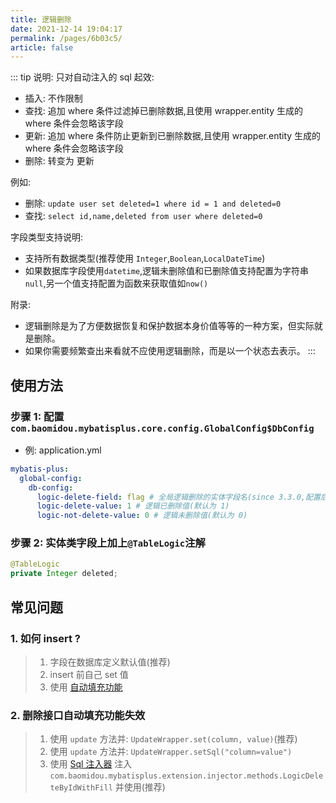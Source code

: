 ```yaml
---
title: 逻辑删除
date: 2021-12-14 19:04:17
permalink: /pages/6b03c5/
article: false
---
```


::: tip 说明:
只对自动注入的 sql 起效:

- 插入: 不作限制
- 查找: 追加 where 条件过滤掉已删除数据,且使用 wrapper.entity 生成的 where 条件会忽略该字段
- 更新: 追加 where 条件防止更新到已删除数据,且使用 wrapper.entity 生成的 where 条件会忽略该字段
- 删除: 转变为 更新

例如:

- 删除: `update user set deleted=1 where id = 1 and deleted=0`
- 查找: `select id,name,deleted from user where deleted=0`

字段类型支持说明:

- 支持所有数据类型(推荐使用 `Integer`,`Boolean`,`LocalDateTime`)
- 如果数据库字段使用`datetime`,逻辑未删除值和已删除值支持配置为字符串`null`,另一个值支持配置为函数来获取值如`now()`

附录:

- 逻辑删除是为了方便数据恢复和保护数据本身价值等等的一种方案，但实际就是删除。
- 如果你需要频繁查出来看就不应使用逻辑删除，而是以一个状态去表示。
  :::

## 使用方法

### 步骤 1: 配置`com.baomidou.mybatisplus.core.config.GlobalConfig$DbConfig`

- 例: application.yml

```yaml
mybatis-plus:
  global-config:
    db-config:
      logic-delete-field: flag # 全局逻辑删除的实体字段名(since 3.3.0,配置后可以忽略不配置步骤2)
      logic-delete-value: 1 # 逻辑已删除值(默认为 1)
      logic-not-delete-value: 0 # 逻辑未删除值(默认为 0)
```

### 步骤 2: 实体类字段上加上`@TableLogic`注解

```java
@TableLogic
private Integer deleted;
```

## 常见问题

### 1. 如何 insert ?

> 1. 字段在数据库定义默认值(推荐)
> 2. insert 前自己 set 值
> 3. 使用 [自动填充功能](/pages/4c6bcf/)

### 2. 删除接口自动填充功能失效

> 1. 使用 `update` 方法并: `UpdateWrapper.set(column, value)`(推荐)
> 2. 使用 `update` 方法并: `UpdateWrapper.setSql("column=value")`
> 3. 使用 [Sql 注入器](/pages/42ea4a/) 注入 `com.baomidou.mybatisplus.extension.injector.methods.LogicDeleteByIdWithFill` 并使用(推荐)
